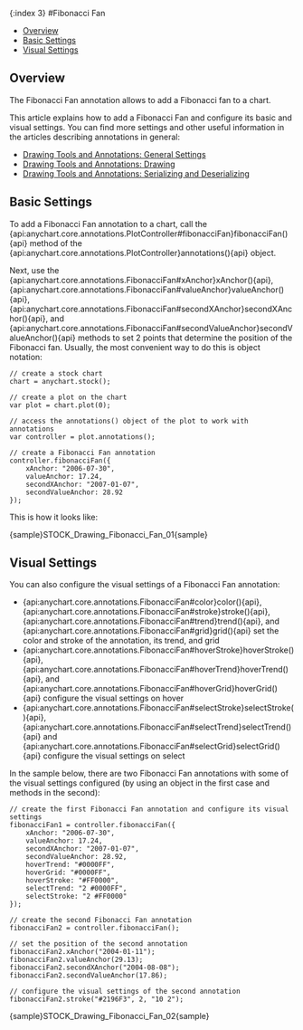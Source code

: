 {:index 3}
#Fibonacci Fan

* [Overview](#overview)
* [Basic Settings](#basic_settings)
* [Visual Settings](#visual_settings)

## Overview

The Fibonacci Fan annotation allows to add a Fibonacci fan to a chart.

This article explains how to add a Fibonacci Fan and configure its basic and visual settings. You can find more settings and other useful information in the articles describing annotations in general:

* [Drawing Tools and Annotations: General Settings](General_Settings)
* [Drawing Tools and Annotations: Drawing](Drawing)
* [Drawing Tools and Annotations: Serializing and Deserializing](Serializing_Deserializing)

## Basic Settings

To add a Fibonacci Fan annotation to a chart, call the {api:anychart.core.annotations.PlotController#fibonacciFan}fibonacciFan(){api} method of the {api:anychart.core.annotations.PlotController}annotations(){api} object.

Next, use the {api:anychart.core.annotations.FibonacciFan#xAnchor}xAnchor(){api}, {api:anychart.core.annotations.FibonacciFan#valueAnchor}valueAnchor(){api}, {api:anychart.core.annotations.FibonacciFan#secondXAnchor}secondXAnchor(){api}, and {api:anychart.core.annotations.FibonacciFan#secondValueAnchor}secondValueAnchor(){api} methods to set 2 points that determine the position of the Fibonacci fan. Usually, the most convenient way to do this is object notation:

```
// create a stock chart
chart = anychart.stock();

// create a plot on the chart
var plot = chart.plot(0);

// access the annotations() object of the plot to work with annotations
var controller = plot.annotations();

// create a Fibonacci Fan annotation
controller.fibonacciFan({
    xAnchor: "2006-07-30",
    valueAnchor: 17.24,
    secondXAnchor: "2007-01-07",
    secondValueAnchor: 28.92
});
```

This is how it looks like:

{sample}STOCK\_Drawing\_Fibonacci\_Fan\_01{sample}

## Visual Settings

You can also configure the visual settings of a Fibonacci Fan annotation:

* {api:anychart.core.annotations.FibonacciFan#color}color(){api}, {api:anychart.core.annotations.FibonacciFan#stroke}stroke(){api}, {api:anychart.core.annotations.FibonacciFan#trend}trend(){api}, and {api:anychart.core.annotations.FibonacciFan#grid}grid(){api} set the color and stroke of the annotation, its trend, and grid
* {api:anychart.core.annotations.FibonacciFan#hoverStroke}hoverStroke(){api}, {api:anychart.core.annotations.FibonacciFan#hoverTrend}hoverTrend(){api}, and {api:anychart.core.annotations.FibonacciFan#hoverGrid}hoverGrid(){api} configure the visual settings on hover
* {api:anychart.core.annotations.FibonacciFan#selectStroke}selectStroke(){api}, {api:anychart.core.annotations.FibonacciFan#selectTrend}selectTrend(){api} and {api:anychart.core.annotations.FibonacciFan#selectGrid}selectGrid(){api} configure the visual settings on select

In the sample below, there are two Fibonacci Fan annotations with some of the visual settings configured (by using an object in the first case and methods in the second):

```
// create the first Fibonacci Fan annotation and configure its visual settings
fibonacciFan1 = controller.fibonacciFan({
    xAnchor: "2006-07-30",
    valueAnchor: 17.24,
    secondXAnchor: "2007-01-07",
    secondValueAnchor: 28.92,
    hoverTrend: "#0000FF",
    hoverGrid: "#0000FF",
    hoverStroke: "#FF0000",
    selectTrend: "2 #0000FF",
    selectStroke: "2 #FF0000"     
});

// create the second Fibonacci Fan annotation
fibonacciFan2 = controller.fibonacciFan();

// set the position of the second annotation
fibonacciFan2.xAnchor("2004-01-11");
fibonacciFan2.valueAnchor(29.13);
fibonacciFan2.secondXAnchor("2004-08-08");
fibonacciFan2.secondValueAnchor(17.86);
 
// configure the visual settings of the second annotation
fibonacciFan2.stroke("#2196F3", 2, "10 2");
```

{sample}STOCK\_Drawing\_Fibonacci\_Fan\_02{sample}